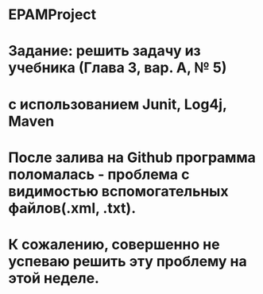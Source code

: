 # EPAMProject
# Задание: решить задачу из учебника (Глава 3, вар. А, № 5) 
# с использованием Junit, Log4j, Maven
# После залива на Github программа поломалась - проблема с видимостью вспомогательных файлов(.xml, .txt).
# К сожалению, совершенно не успеваю решить эту проблему на этой неделе.
